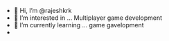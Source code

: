 - 👋 Hi, I’m @rajeshkrk
- 👀 I’m interested in ... Multiplayer game development
- 🌱 I’m currently learning ... game gavelopment
- 

<!---
rajeshkrk/rajeshkrk is a ✨ special ✨ repository because its `README.md` (this file) appears on your GitHub profile.
You can click the Preview link to take a look at your changes.
--->
